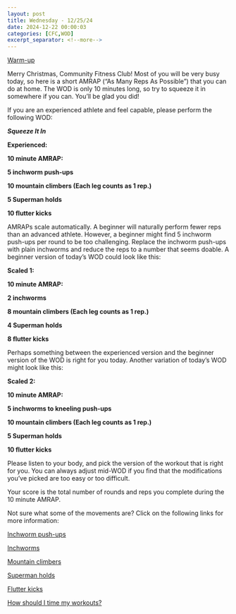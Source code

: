 ```yaml
---
layout: post
title: Wednesday - 12/25/24
date: 2024-12-22 00:00:03
categories: [CFC,WOD]
excerpt_separator: <!--more-->
---
```

[Warm-up](https://communityfitnessclub.wixsite.com/website/post/basic-full-body-warm-up) 

Merry Christmas, Community Fitness Club! Most of you will be very busy today, so here is a short AMRAP (“As Many Reps As Possible”) that you can do at home. The WOD is only 10 minutes long, so try to squeeze it in somewhere if you can. You’ll be glad you did! 

If you are an experienced athlete and feel capable, please perform the following WOD:

***Squeeze It In***

**Experienced:**

**10 minute AMRAP:**

**5 inchworm push-ups**

**10 mountain climbers (Each leg counts as 1 rep.)**

**5 Superman holds**

**10 flutter kicks**
<!--more-->

AMRAPs scale automatically. A beginner will naturally perform fewer reps than an advanced athlete. However, a beginner might find 5 inchworm push-ups per round to be too challenging. Replace the inchworm push-ups with plain inchworms and reduce the reps to a number that seems doable. A beginner version of today’s WOD could look like this:

**Scaled 1:**

**10 minute AMRAP:**

**2 inchworms**

**8 mountain climbers (Each leg counts as 1 rep.)**

**4 Superman holds**

**8 flutter kicks**

Perhaps something between the experienced version and the beginner version of the WOD is right for you today. Another variation of today’s WOD might look like this:

**Scaled 2:**

**10 minute AMRAP:**

**5 inchworms to kneeling push-ups**

**10 mountain climbers (Each leg counts as 1 rep.)**

**5 Superman holds**

**10 flutter kicks**

Please listen to your body, and pick the version of the workout that is right for you. You can always adjust mid-WOD if you find that the modifications you’ve picked are too easy or too difficult.

Your score is the total number of rounds and reps you complete during the 10 minute AMRAP. 

Not sure what some of the movements are? Click on the following links for more information:

[Inchworm push-ups](https://communityfitnessclub.wixsite.com/website/post/inchworm-push-ups)

[Inchworms](https://communityfitnessclub.wixsite.com/website/post/inchworms) 

[Mountain climbers](https://www.youtube.com/watch?v=nmwgirgXLYM)

[Superman holds](https://communityfitnessclub.wixsite.com/website/post/superman-holds) 

[Flutter kicks](https://www.youtube.com/watch?v=WZOFuyoMzaE) 

[How should I time my workouts?](https://communityfitnessclub.wixsite.com/website/post/how-should-i-time-my-workouts)
